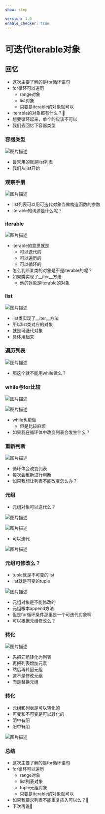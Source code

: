 ```yaml
---
show: step

version: 1.0
enable_checker: true
---
```


# 可迭代iterable对象
## 回忆
- 这次主要了解的是for循环语句
- for循环可以遍历
	- range对象
	- list对象
	- 只要是iterable的对象就可以
- iterable的对象都有什么？🤔
- 想要循环起来，单个的应该不可以
- 我们去回忆下容器类型

### 容器类型

![图片描述](https://doc.shiyanlou.com/courses/uid1190679-20211006-1633523631843)

- 最常用的就是list列表
- 我们从list开始

### 观察手册

![图片描述](https://doc.shiyanlou.com/courses/uid1190679-20211006-1633523705913)

- list列表可以用可迭代对象当做构造函数的参数
- iterable的词源是什么呢？

### iterable

![图片描述](https://doc.shiyanlou.com/courses/uid1190679-20211010-1633826870506)

- iterable的意思就是
	- 可以迭代的
	- 可以遍历的
	- 可以循环的
- 怎么判断某类的对象是不是iterable的呢？
- 如果类实现了__iter__方法
	- 他的对象是iterable的对象

### list

![图片描述](https://doc.shiyanlou.com/courses/uid1190679-20211006-1633523730699)

- list类实现了__iter__方法
- 所以list类对应的对象
- 就是可迭代对象
- 具体用起来

### 遍历列表

![图片描述](https://doc.shiyanlou.com/courses/uid1190679-20211006-1633523884948)

- 那这个就不能用while做么？

### while与for比较
![图片描述](https://doc.shiyanlou.com/courses/uid1190679-20211006-1633523884948)

![图片描述](https://doc.shiyanlou.com/courses/uid1190679-20211006-1633524067753)

- while也能做
	- 但是比较麻烦
- 如果我在循环体中改变列表会发生什么？

### 重新判断

![图片描述](https://doc.shiyanlou.com/courses/uid1190679-20211006-1633524393579)

- 循环体会改变列表
- 每次会重新进行判断
- 如果我想让列表不能改变怎么办？
 
### 元组
- 元组对象可以迭代么？

![图片描述](https://doc.shiyanlou.com/courses/uid1190679-20211006-1633526287022)

![图片描述](https://doc.shiyanlou.com/courses/uid1190679-20211006-1633526294918)

- 可以迭代

![图片描述](https://doc.shiyanlou.com/courses/uid1190679-20211006-1633526318369)

### 元组可修改么？

- tuple就是不可变的list
- list就是可变的tuple

![图片描述](https://doc.shiyanlou.com/courses/uid1190679-20211006-1633526073733)

- 元组对象是不能修改的
- 元组根本append方法
- 但是for循环条件那里是一个可迭代对象啊
- 可以根据元组修改么？

### 转化

![图片描述](https://doc.shiyanlou.com/courses/uid1190679-20211006-1633526493039)

- 先把元组转化为列表
- 再把列表增加元素
- 然后再转回元组
- 这不是修改元组
- 而是替换元组

### 转化

- 元组和列表是可以转化的
- 可变和不可变是可以转化的
- 阴中有阳
- 阳中有阴

![图片描述](https://doc.shiyanlou.com/courses/uid1190679-20211006-1633526625846)

### 总结
- 这次主要了解的是for循环语句
- for循环可以遍历
	- range对象
	- list列表对象
	- tuple元组对象
	- 只要是iterable的对象就可以
- 如果我要求列表不能重复插入可以么？🤔
- 下次再说👋